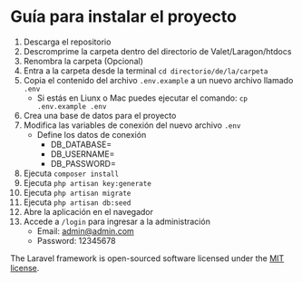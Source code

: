 # Guía para instalar el proyecto

1. Descarga el repositorio
2. Descromprime la carpeta dentro del directorio de Valet/Laragon/htdocs
3. Renombra la carpeta (Opcional) 
4. Entra a la carpeta desde la terminal `cd directorio/de/la/carpeta`
5. Copia el contenido del archivo `.env.example` a un nuevo archivo llamado `.env`
    * Si estás en Liunx o Mac puedes ejecutar el comando: `cp .env.example .env`
6. Crea una base de datos para el proyecto
7. Modifica las variables de conexión del nuevo archivo `.env` 
    * Define los datos de conexión 
        * DB_DATABASE=
        * DB_USERNAME=
        * DB_PASSWORD=
8. Ejecuta `composer install`
9. Ejecuta `php artisan key:generate`
10. Ejecuta `php artisan migrate`
11. Ejecuta `php artisan db:seed`
13. Abre la aplicación en el navegador
14. Accede a `/login` para ingresar a la administración
    * Email: admin@admin.com
    * Password: 12345678

The Laravel framework is open-sourced software licensed under the [MIT license](https://opensource.org/licenses/MIT).
